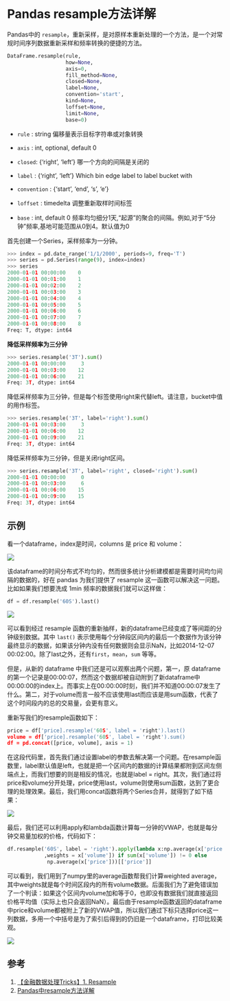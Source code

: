 # Pandas resample方法详解

Pandas中的 `resample`，重新采样，是对原样本重新处理的一个方法，是一个对常规时间序列数据重新采样和频率转换的便捷的方法。

```python
DataFrame.resample(rule, 
                   how=None, 
                   axis=0, 
                   fill_method=None, 
                   closed=None, 
                   label=None, 
                   convention='start',
                   kind=None, 
                   loffset=None, 
                   limit=None, 
                   base=0)
```

- `rule` : string
  偏移量表示目标字符串或对象转换

- `axis` : int, optional, default 0

- ` closed `: {‘right’, ‘left’}
  哪一个方向的间隔是关闭的

- `label` : {‘right’, ‘left’}
  Which bin edge label to label bucket with

- `convention` : {‘start’, ‘end’, ‘s’, ‘e’}

- `loffset` : timedelta
  调整重新取样时间标签

- `base` : int, default 0
  频率均匀细分1天,“起源”的聚合的间隔。例如,对于“5分钟”频率,基地可能范围从0到4。默认值为0


首先创建一个Series，采样频率为一分钟。

```python
>>> index = pd.date_range('1/1/2000', periods=9, freq='T')
>>> series = pd.Series(range(9), index=index)
>>> series
2000-01-01 00:00:00    0
2000-01-01 00:01:00    1
2000-01-01 00:02:00    2
2000-01-01 00:03:00    3
2000-01-01 00:04:00    4
2000-01-01 00:05:00    5
2000-01-01 00:06:00    6
2000-01-01 00:07:00    7
2000-01-01 00:08:00    8
Freq: T, dtype: int64

```

**降低采样频率为三分钟**

```python
>>> series.resample('3T').sum()
2000-01-01 00:00:00     3
2000-01-01 00:03:00    12
2000-01-01 00:06:00    21
Freq: 3T, dtype: int64
```

降低采样频率为三分钟，但是每个标签使用right来代替left。请注意，bucket中值的用作标签。

```python
>>> series.resample('3T', label='right').sum()
2000-01-01 00:03:00     3
2000-01-01 00:06:00    12
2000-01-01 00:09:00    21
Freq: 3T, dtype: int64

```

降低采样频率为三分钟，但是关闭right区间。

```python
>>> series.resample('3T', label='right', closed='right').sum()
2000-01-01 00:00:00     0
2000-01-01 00:03:00     6
2000-01-01 00:06:00    15
2000-01-01 00:09:00    15
Freq: 3T, dtype: int64
```



## 示例

看一个dataframe，index是时间，columns 是 price 和 volume：

<img src="https://raw.githubusercontent.com/HG1227/image/master/img_tuchuang/20200518091205.png"/>

该dataframe的时间分布式不均匀的，然而很多统计分析建模都是需要时间均匀间隔的数据的，好在 pandas 为我们提供了 resample 这一函数可以解决这一问题。比如如果我们想要洗成 1min 频率的数据我们就可以这样做：

```python
df = df.resample('60S').last()
```

<img src="https://raw.githubusercontent.com/HG1227/image/master/img_tuchuang/20200518091300.png"/>

可以看到经过 resample 函数的重新抽样，新的dataframe已经变成了等间距的分钟级别数据。其中 `last()` 表示使用每个分钟段区间内的最后一个数据作为该分钟最终显示的数据，如果该分钟内没有任何数据则会显示NaN，比如2014-12-07 00:02:00。除了last之外，还有`first`，`mean`，`sum` 等等。



但是，从新的 dataframe 中我们还是可以观察出两个问题，第一，原 dataframe 的第一个记录是00:00:07，然而这个数据却被自动附到了新dataframe中00:00:00的index上。而事实上在00:00:00时刻，我们并不知道00:00:07发生了什么。第二，对于volume而言一般不应该使用last而应该是用sum函数，代表了这个时间段内的总的交易量，会更有意义。



重新写我们的resample函数如下：

```python
price = df['price].resample('60S', label = 'right').last()
volume = df['price].resample('60S', label = 'right').sum()
df = pd.concat([price, volume], axis = 1)
```

在这段代码里，首先我们通过设置label的参数去解决第一个问题。在resample函数里，label默认值是left，也就是把一个区间内的数据的计算结果都附到区间左侧端点上，而我们想要的则是相反的情况，也就是label = right。其次，我们通过将price和volume分开处理，price使用last，volume则使用sum函数，达到了更合理的处理效果。最后，我们用concat函数将两个Series合并，就得到了如下结果：

<img src="https://raw.githubusercontent.com/HG1227/image/master/img_tuchuang/20200518091649.png"/>

最后，我们还可以利用apply和lambda函数计算每一分钟的VWAP，也就是每分钟交易量加权的价格，代码如下：



```python
df.resample('60S', label = 'right').apply(lambda x:np.average(x['price']
            ,weights = x['volume']) if sum(x['volume']) != 0 else 
             np.average(x['price']))[['price']]
```

可以看到，我们用到了numpy里的average函数帮我们计算weighted average，其中weights就是每个时间区段内的所有volume数据。后面我们为了避免错误加了一个判读：如果这个区间内volume加和等于0，也即没有数据我们就直接返回价格平均值（实际上也只会返回NaN）。最后由于resample函数返回的dataframe中price和volume都被附上了新的VWAP值，所以我们通过下标只选择price这一列数据，多用一个中括号是为了索引后得到的仍旧是一个dataframe，打印比较美观。

<img src="https://raw.githubusercontent.com/HG1227/image/master/img_tuchuang/20200518091944.png"/>



## 参考

1. <a href="https://zhuanlan.zhihu.com/p/35016415" blank="">【金融数据处理Tricks】1. Resample</a> 
2. <a href="https://blog.csdn.net/wangshuang1631/article/details/52314944" blank="">Pandas中resample方法详解</a>  